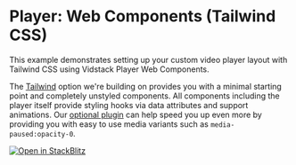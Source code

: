 # Player: Web Components (Tailwind CSS)

This example demonstrates setting up your custom video player layout with Tailwind CSS using
Vidstack Player Web Components.

The [Tailwind][tailwind] option we're building on provides you with a minimal starting point and
completely unstyled components. All components including the player itself provide styling hooks
via data attributes and support animations. Our [optional plugin][tailwind-plugin] can help speed
you up even more by providing you with easy to use media variants such as `media-paused:opacity-0`.

[![Open in StackBlitz](https://developer.stackblitz.com/img/open_in_stackblitz.svg)][stackblitz-demo]

[tailwind]: https://tailwindcss.com
[tailwind-plugin]: https://vidstack.io/docs/wc/player/styling/tailwind
[stackblitz-demo]: https://stackblitz.com/fork/github/vidstack/examples/tree/player/web-components/tailwind-css?title=Vidstack%20Player%20-%20Web%20Components%20%28Tailwind%20CSS%29&file=src/main.ts&showSidebar=1

